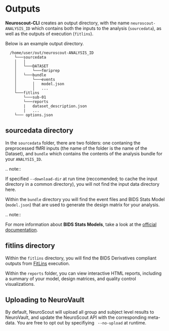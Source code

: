 # Outputs

 __Neuroscout-CLI__ creates an output directory, with the name `neuroscout-ANALYSIS_ID` which contains both the inputs to the analysis (`sourcedata`), as well as the outputs of execution (`fitlins`).

Below is an example output directory.

```
  /home/user/out/neuroscout-ANALYSIS_ID
    └───sourcedata
    │   │
    │   └───DATASET
    │       └───fmriprep
    │   └───bundle
    │       └───events
    │       │   model.json
    │       │   ...
    └───fitlins
        └───sub-01
        └───reports
        |   dataset_description.json
        |   ...
    └─── options.json
```

## sourcedata directory

In the `sourcedata` folder, there are two folders: one contaning the preprocessed fMRI inputs (the name of the folder is the name of the Dataset), and `bundle` which contains the contents of the analysis bundle for your `ANALYSIS_ID`.

.. note::

   If specified `--download-dir` at run time (reccomended; to cache the input directory in a common directory), you will not find the input
   data directory here. 

Within the `bundle` directory you will find the event files and BIDS Stats Model (`model.json`) that are used to generate the design matrix for your analysis. 

.. note::

   For more information about __BIDS Stats Models__, take a look at the [official documentation](https://bids-standard.github.io/stats-models/).

## fitlins directory

Within the `fitlins` directory, you will find the BIDS Derivatives compliant outputs from [FitLins](https://github.com/poldracklab/fitlins) 
execution. 

Within the `reports` folder, you can view interactive HTML reports, including a summary of your model, design matrices, and quality control visualizations.

## Uploading to NeuroVault

By default, NeuroScout will upload all group and subject level results to NeuroVault, and update the NeuroScout API with the corresponding meta-data. You are free to opt out by specifiying ` --no-upload` at runtime.